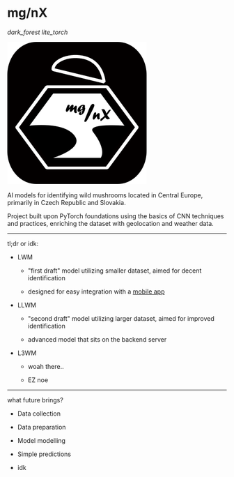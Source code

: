 # mg/nX

_dark_forest_
_lite_torch_

![@](https://github.com/KayserSoze42/ink/blob/main/src/main/java/ink/oxiemoron/lol/amgine/logo001.png?raw=true)

AI models for identifying wild mushrooms located in Central Europe, primarily in Czech Republic and Slovakia.

Project built upon PyTorch foundations using the basics of CNN techniques and practices, enriching the dataset with geolocation and weather data.

--------------------------------------

tl;dr or idk:


- LWM

    + "first draft" model utilizing smaller dataset, aimed for decent identification
            
    + designed for easy integration with a [mobile app](https://github.com/KayserSoze42/funGUI)


- LLWM

    + "second draft" model utilizing larger dataset, aimed for improved identification

    + advanced model that sits on the backend server

- L3WM

    + woah there.. 

    + EZ noe

---------------------------------------

what future brings?

- Data collection

- Data preparation

- Model modelling

- Simple predictions

- idk
